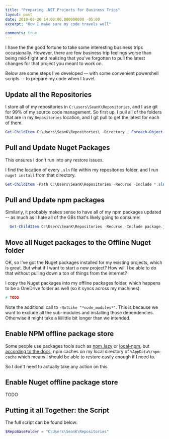 ```yaml
---
title: "Preparing .NET Projects for Business Trips"
layout: post
date: 2018-08-20 14:00:00.000000000 -05:00
excerpt: "How I make sure my code travels well"

comments: true
---
```


I have the the good fortune to take some interesting business trips occasionally. However, there are few business trip feelings worse than being mid-flight and realizing that you've forgotten to pull the latest changes for that project you meant to work on.

Below are some steps I've developed -- with some convenient powershell scripts -- to prepare my code when I travel.

## Update all the Repositories

I store all of my repositories in `C:\users\SeanK\Repositories`, and I use git for 99% of my source code management. So first up, I pull all of the folders that are in my `Repositories` location, and I git pull to get the latest for each of them.

```powershell
Get-ChildItem C:\Users\SeanK\Repositories\ -Directory | Foreach-Object { cd $_.FullName; git pull }
```

## Pull and Update Nuget Packages

This ensures I don't run into any restore issues.

I find the location of every `.sln` file within my repositories folder, and I run `nuget install` from that directory.

```powershell
Get-ChildItem -Path C:\Users\SeanK\Repositories -Recurse -Include *.sln | Foreach-Object { cd $_.Directory.FullName; nuget install }
```

## Pull and Update npm packages

Similarly, it probably makes sense to have all of my npm packages updated -- as much as I hate all of the GBs that's likely going to consume:

```powershell
  Get-ChildItem C:\Users\SeanK\Repositories -Recurse -Include package.json | Where-Object { $_.Directory.FullName -NotLike "*node_modules*" } | Foreach-Object { cd $_.Directory.FullName; npm install }
```

## Move all Nuget packages to the Offline Nuget folder

OK, so I've got the Nuget packages installed for my existing projects, which is great. But what if I want to start a new project? How will I be able to do that without pulling down a ton of things from the internet?

I copy the Nuget packages into my offline packages folder, which happens to be a OneDrive folder as well (so it syncs across my machines).

 ```powershell
 # TODO
 ```

Note the additional call to `-NotLike "*node_modules*"`. This is because we want to exclude all the sub-modules and installing those dependencies. Otherwise it might take a liiiiittle bit longer than we intended.

## Enable NPM offline package store

Some people use packages tools such as [npm_lazy](https://github.com/mixu/npm_lazy) or [local-npm](https://github.com/nolanlawson/local-npm), but [according to the docs](https://docs.npmjs.com/cli/cache), npm caches on my local directory of `%AppData%/npm-cache` which means I should be able to restore easily enough if I need to.

So I don't need to actually take any action on this.

## Enable Nuget offline package store

 TODO

## Putting it all Together: the Script

The full script can be found below:

```powershell
$RepoBaseFolder = "C\Users\SeanK\Repositories"
```